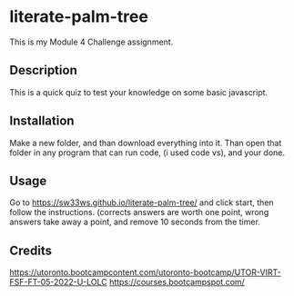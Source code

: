 # literate-palm-tree

This is my Module 4 Challenge assignment.

## Description

This is a quick quiz to test your knowledge on some basic javascript.

## Installation

Make a new folder, and than download everything into it. Than open that folder in any program that can run code, (i used code vs), and your done.

## Usage

Go to https://sw33ws.github.io/literate-palm-tree/ and click start, then follow the instructions. (corrects answers are worth one point, wrong answers take away a point, and remove 10 seconds from the timer.

## Credits

https://utoronto.bootcampcontent.com/utoronto-bootcamp/UTOR-VIRT-FSF-FT-05-2022-U-LOLC 
https://courses.bootcampspot.com/
